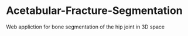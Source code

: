 # Acetabular-Fracture-Segmentation
Web appliction for bone segmentation of the hip joint in 3D space
